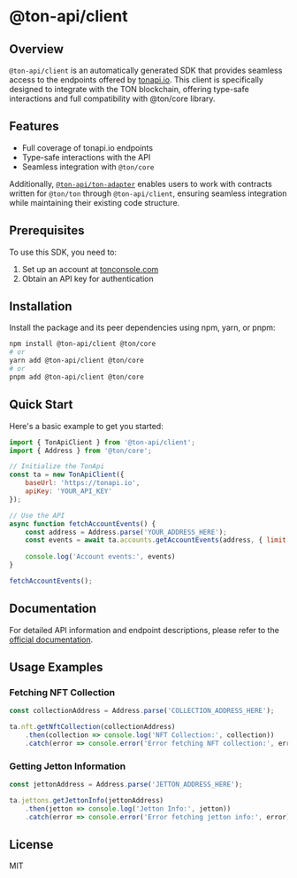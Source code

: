 # @ton-api/client

## Overview

`@ton-api/client` is an automatically generated SDK that provides seamless access to the endpoints offered by [tonapi.io](https://tonapi.io). This client is specifically designed to integrate with the TON blockchain, offering type-safe interactions and full compatibility with @ton/core library.

## Features

- Full coverage of tonapi.io endpoints
- Type-safe interactions with the API
- Seamless integration with `@ton/core`
<!-- - Automatically generated from the latest API specifications -->

Additionally, [`@ton-api/ton-adapter`](https://www.npmjs.com/package/@ton-api/ton-adapter) enables users to work with contracts written for `@ton/ton` through `@ton-api/client`, ensuring seamless integration while maintaining their existing code structure.

## Prerequisites

To use this SDK, you need to:

1. Set up an account at [tonconsole.com](https://tonconsole.com/)
2. Obtain an API key for authentication

## Installation

Install the package and its peer dependencies using npm, yarn, or pnpm:

```sh
npm install @ton-api/client @ton/core
# or
yarn add @ton-api/client @ton/core
# or
pnpm add @ton-api/client @ton/core
```

## Quick Start

Here's a basic example to get you started:

```javascript
import { TonApiClient } from '@ton-api/client';
import { Address } from '@ton/core';

// Initialize the TonApi
const ta = new TonApiClient({
    baseUrl: 'https://tonapi.io',
    apiKey: 'YOUR_API_KEY'
});

// Use the API
async function fetchAccountEvents() {
    const address = Address.parse('YOUR_ADDRESS_HERE');
    const events = await ta.accounts.getAccountEvents(address, { limit: 50 })
    
    console.log('Account events:', events)
}

fetchAccountEvents();
```

## Documentation

For detailed API information and endpoint descriptions, please refer to the [official documentation](https://docs.tonconsole.com/tonapi).

## Usage Examples

### Fetching NFT Collection

```javascript
const collectionAddress = Address.parse('COLLECTION_ADDRESS_HERE');

ta.nft.getNftCollection(collectionAddress)
    .then(collection => console.log('NFT Collection:', collection))
    .catch(error => console.error('Error fetching NFT collection:', error));
```

### Getting Jetton Information

```javascript
const jettonAddress = Address.parse('JETTON_ADDRESS_HERE');

ta.jettons.getJettonInfo(jettonAddress)
    .then(jetton => console.log('Jetton Info:', jetton))
    .catch(error => console.error('Error fetching jetton info:', error));
```

## License

MIT
